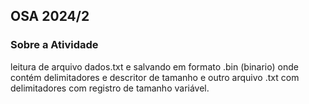 <h2>OSA 2024/2</h2>

<h3>Sobre a Atividade</h3>
leitura de arquivo dados.txt e salvando em formato .bin (binario) onde contém delimitadores e descritor de tamanho e outro arquivo .txt com delimitadores com registro de tamanho variável.
